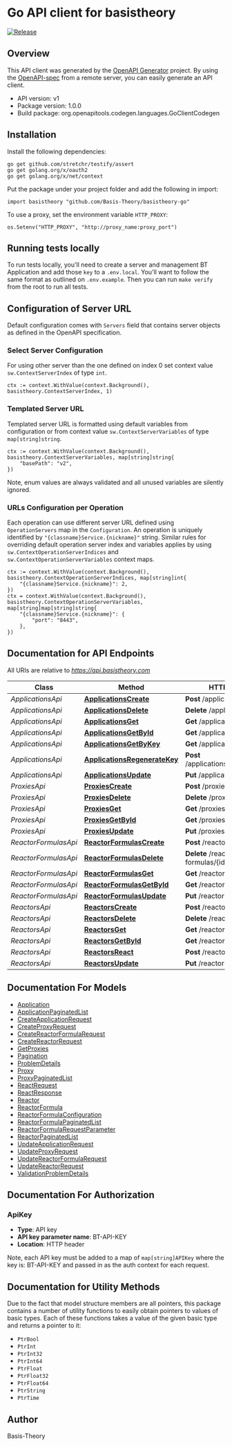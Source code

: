 # Go API client for basistheory

[![Release](https://github.com/Basis-Theory/basistheory-go/actions/workflows/release.yml/badge.svg)](https://github.com/Basis-Theory/basistheory-go/actions/workflows/release.yml)

## Overview
This API client was generated by the [OpenAPI Generator](https://openapi-generator.tech) project.  By using the [OpenAPI-spec](https://www.openapis.org/) from a remote server, you can easily generate an API client.

- API version: v1
- Package version: 1.0.0
- Build package: org.openapitools.codegen.languages.GoClientCodegen

## Installation

Install the following dependencies:

```shell
go get github.com/stretchr/testify/assert
go get golang.org/x/oauth2
go get golang.org/x/net/context
```

Put the package under your project folder and add the following in import:

```golang
import basistheory "github.com/Basis-Theory/basistheory-go"
```

To use a proxy, set the environment variable `HTTP_PROXY`:

```golang
os.Setenv("HTTP_PROXY", "http://proxy_name:proxy_port")
```

## Running tests locally

To run tests locally, you'll need to create a server and management BT Application and add those `key` to a `.env.local`.
You'll want to follow the same format as outlined on `.env.example`. Then you can run `make verify` from the root to run
all tests.

## Configuration of Server URL

Default configuration comes with `Servers` field that contains server objects as defined in the OpenAPI specification.

### Select Server Configuration

For using other server than the one defined on index 0 set context value `sw.ContextServerIndex` of type `int`.

```golang
ctx := context.WithValue(context.Background(), basistheory.ContextServerIndex, 1)
```

### Templated Server URL

Templated server URL is formatted using default variables from configuration or from context value `sw.ContextServerVariables` of type `map[string]string`.

```golang
ctx := context.WithValue(context.Background(), basistheory.ContextServerVariables, map[string]string{
	"basePath": "v2",
})
```

Note, enum values are always validated and all unused variables are silently ignored.

### URLs Configuration per Operation

Each operation can use different server URL defined using `OperationServers` map in the `Configuration`.
An operation is uniquely identified by `"{classname}Service.{nickname}"` string.
Similar rules for overriding default operation server index and variables applies by using `sw.ContextOperationServerIndices` and `sw.ContextOperationServerVariables` context maps.

```
ctx := context.WithValue(context.Background(), basistheory.ContextOperationServerIndices, map[string]int{
	"{classname}Service.{nickname}": 2,
})
ctx = context.WithValue(context.Background(), basistheory.ContextOperationServerVariables, map[string]map[string]string{
	"{classname}Service.{nickname}": {
		"port": "8443",
	},
})
```

## Documentation for API Endpoints

All URIs are relative to *https://api.basistheory.com*

Class | Method | HTTP request | Description
------------ | ------------- | ------------- | -------------
*ApplicationsApi* | [**ApplicationsCreate**](docs/ApplicationsApi.md#applicationscreate) | **Post** /applications | 
*ApplicationsApi* | [**ApplicationsDelete**](docs/ApplicationsApi.md#applicationsdelete) | **Delete** /applications/{id} | 
*ApplicationsApi* | [**ApplicationsGet**](docs/ApplicationsApi.md#applicationsget) | **Get** /applications | 
*ApplicationsApi* | [**ApplicationsGetById**](docs/ApplicationsApi.md#applicationsgetbyid) | **Get** /applications/{id} | 
*ApplicationsApi* | [**ApplicationsGetByKey**](docs/ApplicationsApi.md#applicationsgetbykey) | **Get** /applications/key | 
*ApplicationsApi* | [**ApplicationsRegenerateKey**](docs/ApplicationsApi.md#applicationsregeneratekey) | **Post** /applications/{id}/regenerate | 
*ApplicationsApi* | [**ApplicationsUpdate**](docs/ApplicationsApi.md#applicationsupdate) | **Put** /applications/{id} | 
*ProxiesApi* | [**ProxiesCreate**](docs/ProxiesApi.md#proxiescreate) | **Post** /proxies | 
*ProxiesApi* | [**ProxiesDelete**](docs/ProxiesApi.md#proxiesdelete) | **Delete** /proxies/{id} | 
*ProxiesApi* | [**ProxiesGet**](docs/ProxiesApi.md#proxiesget) | **Get** /proxies | 
*ProxiesApi* | [**ProxiesGetById**](docs/ProxiesApi.md#proxiesgetbyid) | **Get** /proxies/{id} | 
*ProxiesApi* | [**ProxiesUpdate**](docs/ProxiesApi.md#proxiesupdate) | **Put** /proxies/{id} | 
*ReactorFormulasApi* | [**ReactorFormulasCreate**](docs/ReactorFormulasApi.md#reactorformulascreate) | **Post** /reactor-formulas | 
*ReactorFormulasApi* | [**ReactorFormulasDelete**](docs/ReactorFormulasApi.md#reactorformulasdelete) | **Delete** /reactor-formulas/{id} | 
*ReactorFormulasApi* | [**ReactorFormulasGet**](docs/ReactorFormulasApi.md#reactorformulasget) | **Get** /reactor-formulas | 
*ReactorFormulasApi* | [**ReactorFormulasGetById**](docs/ReactorFormulasApi.md#reactorformulasgetbyid) | **Get** /reactor-formulas/{id} | 
*ReactorFormulasApi* | [**ReactorFormulasUpdate**](docs/ReactorFormulasApi.md#reactorformulasupdate) | **Put** /reactor-formulas/{id} | 
*ReactorsApi* | [**ReactorsCreate**](docs/ReactorsApi.md#reactorscreate) | **Post** /reactors | 
*ReactorsApi* | [**ReactorsDelete**](docs/ReactorsApi.md#reactorsdelete) | **Delete** /reactors/{id} | 
*ReactorsApi* | [**ReactorsGet**](docs/ReactorsApi.md#reactorsget) | **Get** /reactors | 
*ReactorsApi* | [**ReactorsGetById**](docs/ReactorsApi.md#reactorsgetbyid) | **Get** /reactors/{id} | 
*ReactorsApi* | [**ReactorsReact**](docs/ReactorsApi.md#reactorsreact) | **Post** /reactors/{id}/react | 
*ReactorsApi* | [**ReactorsUpdate**](docs/ReactorsApi.md#reactorsupdate) | **Put** /reactors/{id} | 


## Documentation For Models

 - [Application](docs/Application.md)
 - [ApplicationPaginatedList](docs/ApplicationPaginatedList.md)
 - [CreateApplicationRequest](docs/CreateApplicationRequest.md)
 - [CreateProxyRequest](docs/CreateProxyRequest.md)
 - [CreateReactorFormulaRequest](docs/CreateReactorFormulaRequest.md)
 - [CreateReactorRequest](docs/CreateReactorRequest.md)
 - [GetProxies](docs/GetProxies.md)
 - [Pagination](docs/Pagination.md)
 - [ProblemDetails](docs/ProblemDetails.md)
 - [Proxy](docs/Proxy.md)
 - [ProxyPaginatedList](docs/ProxyPaginatedList.md)
 - [ReactRequest](docs/ReactRequest.md)
 - [ReactResponse](docs/ReactResponse.md)
 - [Reactor](docs/Reactor.md)
 - [ReactorFormula](docs/ReactorFormula.md)
 - [ReactorFormulaConfiguration](docs/ReactorFormulaConfiguration.md)
 - [ReactorFormulaPaginatedList](docs/ReactorFormulaPaginatedList.md)
 - [ReactorFormulaRequestParameter](docs/ReactorFormulaRequestParameter.md)
 - [ReactorPaginatedList](docs/ReactorPaginatedList.md)
 - [UpdateApplicationRequest](docs/UpdateApplicationRequest.md)
 - [UpdateProxyRequest](docs/UpdateProxyRequest.md)
 - [UpdateReactorFormulaRequest](docs/UpdateReactorFormulaRequest.md)
 - [UpdateReactorRequest](docs/UpdateReactorRequest.md)
 - [ValidationProblemDetails](docs/ValidationProblemDetails.md)


## Documentation For Authorization



### ApiKey

- **Type**: API key
- **API key parameter name**: BT-API-KEY
- **Location**: HTTP header

Note, each API key must be added to a map of `map[string]APIKey` where the key is: BT-API-KEY and passed in as the auth context for each request.


## Documentation for Utility Methods

Due to the fact that model structure members are all pointers, this package contains
a number of utility functions to easily obtain pointers to values of basic types.
Each of these functions takes a value of the given basic type and returns a pointer to it:

* `PtrBool`
* `PtrInt`
* `PtrInt32`
* `PtrInt64`
* `PtrFloat`
* `PtrFloat32`
* `PtrFloat64`
* `PtrString`
* `PtrTime`

## Author

Basis-Theory

